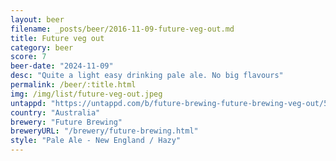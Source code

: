 ```yaml
---
layout: beer
filename: _posts/beer/2016-11-09-future-veg-out.md
title: Future veg out
category: beer
score: 7
beer-date: "2024-11-09"
desc: "Quite a light easy drinking pale ale. No big flavours"
permalink: /beer/:title.html
img: /img/list/future-veg-out.jpeg
untappd: "https://untappd.com/b/future-brewing-future-brewing-veg-out/5846077"
country: "Australia"
brewery: "Future Brewing"
breweryURL: "/brewery/future-brewing.html"
style: "Pale Ale - New England / Hazy"
---
```

